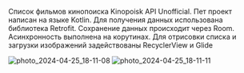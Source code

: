 Список фильмов кинопоиска Kinopoisk API Unofficial. Пет проект написан на языке Kotlin. Для 
получения данных использована библиотека Retrofit. Сохранение данных происходит через Room. 
Асинхронность выполнена на корутинах. Для отрисовки списка и загрузки изображений 
задействованы RecyclerView и Glide

![photo_2024-04-25_18-11-08](https://github.com/GeorgievArtemV/kinopoiskPetProject/assets/149884965/74eaa0a0-3982-44dc-bf11-a89adbf8fbbd)
![photo_2024-04-25_18-11-11](https://github.com/GeorgievArtemV/kinopoiskPetProject/assets/149884965/ccf87c2b-585f-4eb6-9a52-5ecd6db9e51c)
